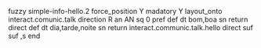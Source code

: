 fuzzy simple-info-hello.2
   force_position Y
   madatory Y
   layout_onto interact.comunic.talk
   direction R
   an AN
   sq 0
   pref 
   def 
    dt bom,boa
    sn 
    return 
    direct 
   def 
    dt dia,tarde,noite
    sn 
    return interact.communic.talk.hello
    direct 
   suf 
   suf ,s
end
